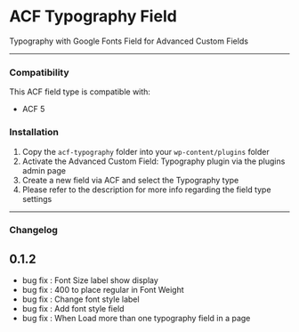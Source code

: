 # ACF Typography Field

Typography with Google Fonts Field for Advanced Custom Fields

-----------------------

### Compatibility

This ACF field type is compatible with:
* ACF 5

### Installation

1. Copy the `acf-typography` folder into your `wp-content/plugins` folder
2. Activate the Advanced Custom Field: Typography plugin via the plugins admin page
3. Create a new field via ACF and select the Typography type
4. Please refer to the description for more info regarding the field type settings

-----------------------

### Changelog

## 0.1.2
* bug fix : Font Size label show display
* bug fix : 400 to place regular in Font Weight
* bug fix : Change font style label
* bug fix : Add font style field
* bug fix : When Load more than one typography field in a page